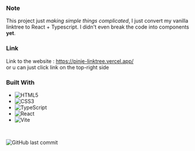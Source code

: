 ### Note

This project just _making simple things complicated_, I just convert my vanilla linktree to React + Typescript. I didn't even break the code into components **yet**.

### Link

Link to the website : https://pinje-linktree.vercel.app/ <br>
or u can just click link on the top-right side

### Built With

-   ![HTML5](https://img.shields.io/badge/html5-%23E34F26.svg?style=for-the-badge&logo=html5&logoColor=white)
-   ![CSS3](https://img.shields.io/badge/css3-%231572B6.svg?style=for-the-badge&logo=css3&logoColor=white)
-   ![TypeScript](https://img.shields.io/badge/typescript-%23007ACC.svg?style=for-the-badge&logo=typescript&logoColor=white)
-   ![React](https://img.shields.io/badge/react-%2320232a.svg?style=for-the-badge&logo=react&logoColor=%2361DAFB)
-   ![Vite](https://img.shields.io/badge/vite-%23646CFF.svg?style=for-the-badge&logo=vite&logoColor=white)

<br>

![GitHub last commit](https://img.shields.io/github/last-commit/pinje0/linktree)
